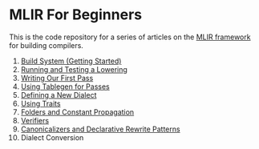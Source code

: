# MLIR For Beginners

This is the code repository for a series of articles
on the [MLIR framework](https://mlir.llvm.org/) for building compilers.

1. [Build System (Getting Started)](https://jeremykun.com/2023/08/10/mlir-getting-started/)
2. [Running and Testing a Lowering](https://jeremykun.com/2023/08/10/mlir-running-and-testing-a-lowering/)
3. [Writing Our First Pass](https://jeremykun.com/2023/08/10/mlir-writing-our-first-pass/)
4. [Using Tablegen for Passes](https://jeremykun.com/2023/08/10/mlir-using-tablegen-for-passes/)
5. [Defining a New Dialect](https://jeremykun.com/2023/08/21/mlir-defining-a-new-dialect/)
6. [Using Traits](https://jeremykun.com/2023/09/07/mlir-using-traits/)
7. [Folders and Constant Propagation](https://jeremykun.com/2023/09/11/mlir-folders/)
8. [Verifiers](https://jeremykun.com/2023/09/13/mlir-verifiers/)
9. [Canonicalizers and Declarative Rewrite Patterns](https://jeremykun.com/2023/09/20/mlir-canonicalizers-and-declarative-rewrite-patterns/)
10. Dialect Conversion
